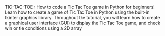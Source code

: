 TIC-TAC-TOE :
How to code a Tic Tac Toe game in Python for beginners! Learn how to create a game of Tic Tac Toe in Python using the built-in tkinter graphics library. Throughout the tutorial, you will learn how to create a graphical user interface (GUI) to display the Tic Tac Toe game, and check win or tie conditions using a 2D array.
